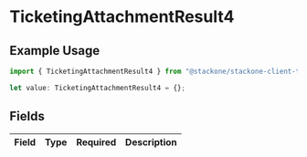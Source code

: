 # TicketingAttachmentResult4

## Example Usage

```typescript
import { TicketingAttachmentResult4 } from "@stackone/stackone-client-ts/sdk/models/shared";

let value: TicketingAttachmentResult4 = {};
```

## Fields

| Field       | Type        | Required    | Description |
| ----------- | ----------- | ----------- | ----------- |